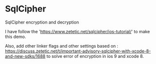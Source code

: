 # SqlCipher
SqlCipher encryption and decryption

I have follow the 'https://www.zetetic.net/sqlcipher/ios-tutorial/' to make this demo.

Also, add other linker flags and other settings based on : https://discuss.zetetic.net/t/important-advisory-sqlcipher-with-xcode-8-and-new-sdks/1688
to solve error of encryption in ios 9 and xcode 8.
